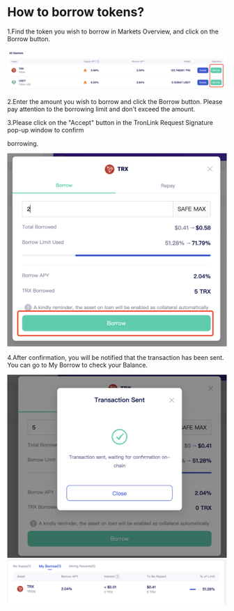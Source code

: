 # How to borrow tokens?

1.Find the token you wish to borrow in Markets Overview, and click on the Borrow button.

&#x20;![](<../../../.gitbook/assets/图片 (2).png>)

2.Enter the amount you wish to borrow and click the Borrow button. Please pay attention to the borrowing limit and don't exceed the amount.

&#x20;

&#x20;

3.Please click on the "Accept" button in the TronLink Request Signature pop-up window to confirm

borrowing.

&#x20;![](<../../../.gitbook/assets/图片 (3).png>)

4.After confirmation, you will be notified that the transaction has been sent. You can go to My Borrow to check your Balance.

![](<../../../.gitbook/assets/图片 (4).png>)![](<../../../.gitbook/assets/图片 (1).png>)
